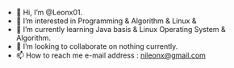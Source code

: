 - 👋 Hi, I’m @Leonx01.
- 👀 I’m interested in Programming & Algorithm & Linux & 
- 🌱 I’m currently learning Java basis & Linux Operating System & Algorithm.
- 💞️ I’m looking to collaborate on nothing currently.
- 📫 How to reach me e-mail address : nileonx@gmail.com

<!---
Leonx01/Leonx01 is a ✨ special ✨ repository because its `README.md` (this file) appears on your GitHub profile.
You can click the Preview link to take a look at your changes.
--->
